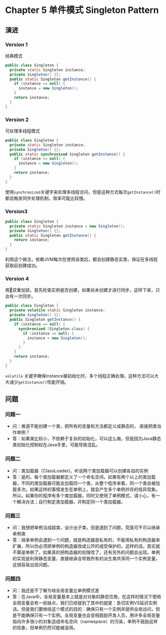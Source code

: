 
# Chapter 5 单件模式 Singleton Pattern

## 演进

### Version 1
经典模式
```java
public class Singleton {
  private static Singleton instance;
  private Singleton() {};
  public static Singleton getInstance() {
    if (instance == null) {
      instance = new Singleton();
    }
    return instance;
  }
}
```

### Version 2
可处理多线程模式
```java
public class Singleton {
  private static Singleton instance;
  private Singleton() {};
  public static synchronized Singleton getInstance() {
    if (instance == null) {
      instance = new Singleton();
    }
    return instance;
  }
}
```
使用`synchronized`关键字来处理多线程访问，但是这种方式每次`getInstance()`时都会触发同步处理机制，效率可能比较慢。

### Version3
```java
public class Singleton {
  private static Singleton instance = new Singleton();
  private Singleton() {};
  public static Singleton getInstance() {
    return instance;
  }
}
```
利用这个做法，依赖JVM每次在使用该类后，都会创建静态实类，保证在多线程获取前创建成功。

### Version 4
用双重加锁，首先检查实例是否创建，如果尚未创建才进行同步，这样下来，只会有一次同步。
```java
public class Singleton {
  private volatile static Singleton instance;
  private Singleton() {};
  public Singleton getInstance() {
    if (instance == null) {
      synchronized (Singleton.class) {
        if (instance == null) {
          instance = new Singleton();
        }
      }
    }
    return instance;
  }
}
```
`volatile` 关键字确保instance被初始化时，多个线程正确处理。这种方法可以大大减少`getInstance()`性能开销。

## 问题

### 问题一
* 问：难道不能创建一个类，把所有的变量和方法都定义成静态的， 直接把类当作单例？
* 答：如果类比较小，不依赖于复杂的初始化，可以这么做。但是因为Java静态类初始化控制权在Java手里，可能导致混乱。

### 问题二
* 问：类加载器（ClassLoader)，听说两个类加载器可以创建各自的实例
* 答：是的。每个类加载器都定义了一个命名空间，如果有两个以上的类加载器，不同的类加载器可能会加载同一个类，从整个程序来看，同一个类会被加载多次。如果这样的事情发生在单例上，就会产生多个单例并存的怪异现象。所以，如果你的程序有多个类加载器，同时又使用了单例模式，请小心，有一个解决办法；自行制定类加载器，并制定同一个类加载器。

### 问题三
* 问：我想把单例当成超类，设计出子类，但是遇到了问题，究竟可不可以继承单例类
* 答：继承单例会遇到一个问题，就是构造器是私有的，不能用私有的构造器来扩展，所以你必须把单例的构造器改成公开的或受保护的，这样的话，其实就不算是单例了。如果真的把构造器的权限改了，还有另外的问题会出现。单例的实现是利用静态变量，直接继承会导致所有的派生类共享同一个实例变量，这很容易出现问题。

### 问题四
* 问：我还是不了解为啥全局变量比单例模式差
* 答：在Java中，全局变量基本上就是对对象的静态饮用，在这样的情况下使用全局变量会有一些缺点，我们已经提到了其中的就是：急切实例VS延迟实例话。但是我们要继续这个模式的目的：确保只有一个实例并提供全局访问，但是不能确保只有一个实例。全局变量也会变相鼓励开发人员，用许多全局变量指向许多很小的对象造成命名空间（namespace）的污染，单例不鼓励这样的现象，但单例仍然可能被滥用。
